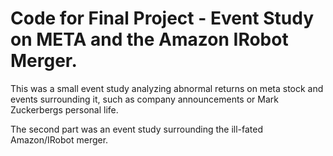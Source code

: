 # Code for Final Project - Event Study on META and the Amazon IRobot Merger.

This was a small event study analyzing abnormal returns on meta stock and events surrounding it, such as company announcements or Mark Zuckerbergs personal life.

The second part was an event study surrounding the ill-fated Amazon/IRobot merger.
